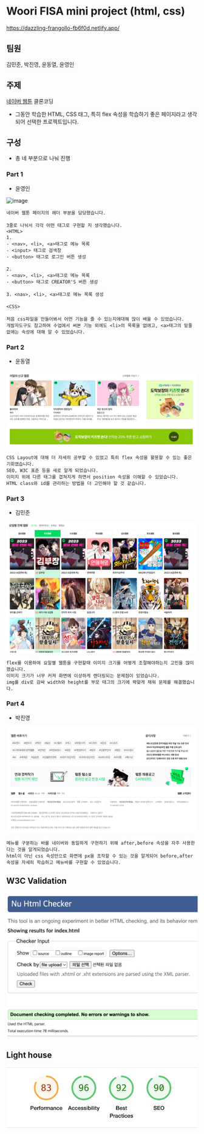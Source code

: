 # Woori FISA mini project (html, css)
https://dazzling-frangollo-fb6f0d.netlify.app/

## 팀원

김민준, 박진영, 윤동열, 윤영인

## 주제

[네이버 웹툰](https://comic.naver.com/webtoon) 클론코딩

* 그동안 학습한 HTML, CSS 태그, 특히 flex 속성을 학습하기 좋은 페이지라고 생각되어 선택한 프로젝트입니다.

## 구성

- 총 네 부분으로 나눠 진행

### Part 1

- 윤영인

<img width="1212" alt="image" src="https://user-images.githubusercontent.com/38150034/234438067-f5e3c3ac-a47a-468f-b81d-d7d88c21cf38.png">

```plain text
네이버 웹툰 페이지의 헤더 부분을 담당했습니다.

3줄로 나눠서 각각 어떤 태그로 구현할 지 생각했습니다.
<HTML>
1. 
- <nav>, <li>, <a>태그로 메뉴 목록
- <input> 태그로 검색창
- <button> 태그로 로그인 버튼 생성

2.
- <nav>, <li>, <a>태그로 메뉴 목록
- <button> 태그로 CREATOR'S 버튼 생성

3. <nav>, <li>, <a>태그로 메뉴 목록 생성

<CSS>

처음 css파일을 만들어봐서 어떤 기능을 줄 수 있는지에대해 많이 배울 수 있었습니다.
개발자도구도 참고하여 수업에서 써본 기능 외에도 <li>의 목록을 없애고, <a>태그의 밑줄 없애는 속성에 대해 알 수 있었습니다.

```

### Part 2

- 윤동열

![part2](./images/part2.png)

```plain text
CSS Layout에 대해 더 자세히 공부할 수 있었고 특히 flex 속성을 활용할 수 있는 좋은 기회였습니다.
SEO, W3C 표준 등을 새로 알게 되었습니다.
이미지 위에 다른 태그를 겹쳐지게 하면서 position 속성을 이해할 수 있었습니다.
HTML class와 id를 관리하는 방법을 더 고민해야 할 것 같습니다.
```

### Part 3

- 김민준

![part3](./images/part3.png)

```plain text
flex를 이용하여 요일별 웹툰을 구현할때 이미지 크기를 어떻게 조절해야하는지 고민을 많이 했습니다.
이미지 크기가 너무 커져 화면에 이상하게 렌더링되는 문제점이 있었습니다.
img를 div로 감싸 width와 height를 부모 태그의 크기에 꽉맞게 채워 문제를 해결했습니다.
```

### Part 4

- 박진영

![part4](./images/part4.png)

```plain text
메뉴를 구분하는 바를 네이버와 동일하게 구현하기 위해 after,before 속성을 자주 사용한다는 것을 알게되었습니다.
html이 아닌 css 속성만으로 화면에 px을 조작할 수 있는 것을 알게되어 before,after 속성을 자세히 학습하고 메뉴바를 구현할 수 있었습니다.
```

## W3C Validation

![w3c validation](./images/w3c.png)

## Light house

![light house](images/lighthouse.png)
